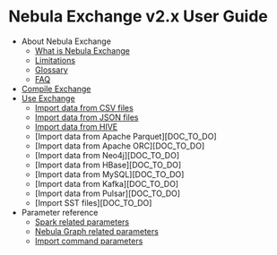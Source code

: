 # Nebula Exchange v2.x User Guide

- About Nebula Exchange
  - [What is Nebula Exchange](about-exchange/ex-ug-what-is-exchange.md)
  - [Limitations](about-exchange/ex-ug-limitations.md)
  - [Glossary](about-exchange/ex-ug-terms.md)
  - [FAQ](about-exchange/ex-ug-faq.md)
- [Compile Exchange](ex-ug-compile.md)
- [Use Exchange](use-exchange/ex-ug-import-steps.md)
  - [Import data from CSV files](use-exchange/ex-ug-import-from-csv.md)
  - [Import data from JSON files](use-exchange/ex-ug-import-json.md)
  - [Import data from HIVE](use-exchange/ex-ug-import-hive.md)
  - [Import data from Apache Parquet][DOC_TO_DO]
  - [Import data from Apache ORC][DOC_TO_DO]
  - [Import data from Neo4j][DOC_TO_DO]
  - [Import data from HBase][DOC_TO_DO]
  - [Import data from MySQL][DOC_TO_DO]
  - [Import data from Kafka][DOC_TO_DO]
  - [Import data from Pulsar][DOC_TO_DO]
  - [Import SST files][DOC_TO_DO]
- Parameter reference
  - [Spark related parameters](parameter-reference/ex-ug-paras-spark.md)
  - [Nebula Graph related parameters](parameter-reference/ex-ug-paras-nebulagraph.md)
  - [Import command parameters](parameter-reference/ex-ug-para-import-command.md)
